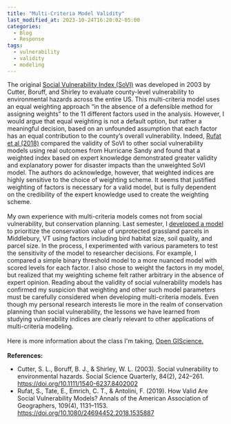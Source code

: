 ```yaml
---
title: "Multi-Criteria Model Validity"
last_modified_at: 2023-10-24T16:20:02-05:00
categories:
  - Blog
  - Response
tags:
  - vulnerability
  - validity
  - modeling
---
```

The original [Social Vulnerability Index (SoVI)](https://doi.org/10.1111/1540-6237.8402002) was developed in 2003 by Cutter, Boruff, and Shirley to evaluate county-level vulnerability to environmental hazards across the entire US.
This multi-criteria model uses an equal weighting approach “in the absence of a defensible method for assigning weights” to the 11 different factors used in the analysis.
However, I would argue that equal weighting is not a default option, but rather a meaningful decision, based on an unfounded assumption that each factor has an equal contribution to the county’s overall vulnerability.
Indeed, [Rufat et al (2018)](https://doi.org/10.1080/24694452.2018.1535887) compared the validity of SoVI to other social vulnerability models using real outcomes from Hurricane Sandy and found that a weighted index based on expert knowledge demonstrated greater validity and explanatory power for disaster impacts than the unweighted SoVI model.
The authors do acknowledge, however, that weighted indices are highly sensitive to the choice of weighting scheme.
It seems that justified weighting of factors is necessary for a valid model, but is fully dependent on the credibility of the expert knowledge used to create the weighting scheme.\
\
My own experience with multi-criteria models comes not from social vulnerability, but conservation planning.
Last semester, I [developed a model](https://drive.google.com/file/d/1ExbT47wo5-ezNi7tShup6tHS49cf35mr/view?usp=sharing) to prioritize the conservation value of unprotected grassland parcels in Middlebury, VT using factors including bird habitat size, soil quality, and parcel size.
In the process, I experimented with various parameters to test the sensitivity of the model to researcher decisions.
For example, I compared a simple binary threshold model to a more nuanced model with scored levels for each factor.
I also chose to weight the factors in my model, but realized that my weighting scheme felt rather arbitrary in the absence of expert opinion.
Reading about the validity of social vulnerability models has confirmed my suspicion that weighting and other such model parameters must be carefully considered when developing multi-criteria models.
Even though my personal research interests lie more in the realm of conservation planning than social vulnerability, the lessons we have learned from studying vulnerability indices are clearly relevant to other applications of multi-criteria modeling.\
\
Here is more information about the class I'm taking, [Open GIScience.](http://opengisci.github.io)\
\
**References:**
- Cutter, S. L., Boruff, B. J., & Shirley, W. L. (2003). Social vulnerability to environmental hazards. Social Science Quarterly, 84(2), 242–261. https://doi.org/10.1111/1540-6237.8402002
- Rufat, S., Tate, E., Emrich, C. T., & Antolini, F. (2019). How Valid Are Social Vulnerability Models? Annals of the American Association of Geographers, 109(4), 1131–1153. https://doi.org/10.1080/24694452.2018.1535887
